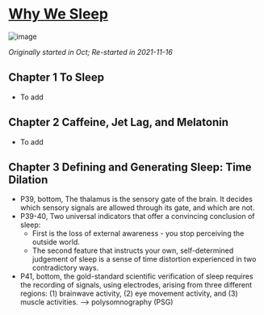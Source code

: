 # [Why We Sleep](https://github.com/askming/Personal-reading/issues/5)

![image](https://user-images.githubusercontent.com/5671771/142134360-71e14575-d7e7-46a9-8665-d12812a72cec.png)

_Originally started in Oct; Re-started in 2021-11-16_

## Chapter 1 To Sleep
- To add

## Chapter 2 Caffeine, Jet Lag, and Melatonin
- To add

## Chapter 3 Defining and Generating Sleep: Time Dilation
- P39, bottom, The thalamus is the sensory gate of the brain. It decides which sensory signals are allowed through its gate, and which are not.
- P39-40, Two universal indicators that offer a convincing conclusion of sleep:
  - First is the loss of external awareness - you stop perceiving the outside world.
  - The second feature that instructs your own, self-determined judgement of sleep is a sense of time distortion experienced in two contradictory ways.
 - P41, bottom, the gold-standard scientific verification of sleep requires the recording of signals, using electrodes, arising from three different regions: (1) brainwave activity, (2) eye movement activity, and (3) muscle activities. --> polysomnography (PSG) 